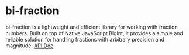 # bi-fraction

bi-fraction is a lightweight and efficient library for working with fraction numbers. Built on top of Native JavaScript BigInt, it provides a simple and reliable solution for handling fractions with arbitrary precision and magnitude. [API Doc](https://logan272.github.io/bi-fraction/api/fraction/)
